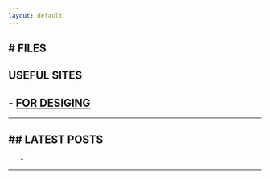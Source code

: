 ```yaml
---
layout: default
---
```


<div id="content"><h2 id="-files"># FILES</h2>
<h2 id="useful-sites">USEFUL SITES</h2>
<h2 id="--for-desigingunkn0wng4m1n9unkn0wng4m1n9githubiouseful-sites-designmd">- <a href="unkn0wng4m1n9/unkn0wng4m1n9.github.io/useful-sites-design.md">FOR DESIGING</a></h2>
<hr />
<h2 id="-latest-posts">## LATEST POSTS</h2>
<ul>
- 
</ul>
<hr /></div>